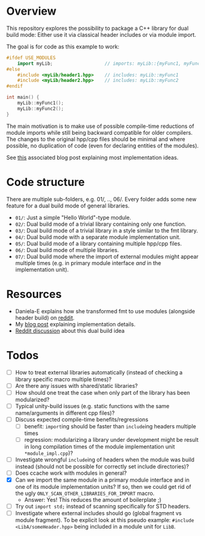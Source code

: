# Overview

This repository explores the possibility to package a C++ library for dual build mode: Either use it via classical header includes or via module import.

The goal is for code as this example to work:
```cpp
#ifdef USE_MODULES
    import myLib;                   // imports: myLib::{myFunc1, myFunc2}
#else
    #include <myLib/header1.hpp>    // includes: myLib::myFunc1
    #include <myLib/header2.hpp>    // includes: myLib::myFunc2
#endif

int main() {
    myLib::myFunc1();
    myLib::myFunc2();
}
```

The main motivation is to make use of possible compile-time reductions of module imports while still being backward compatible for older compilers.
The changes to the original hpp/cpp files should be minimal and where possible, no duplication of code (even for declaring entities of the modules).

See [this](https://paulxicao.github.io/c++/2024/07/14/cpp-modules-dual-build.html) associated blog post explaining most implementation ideas.

# Code structure

There are multiple sub-folders, e.g. 01/, .., 06/.
Every folder adds some new feature for a dual build mode of general libraries.

- `01/`: Just a simple "Hello World"-type module.
- `02/`: Dual build mode of a trivial library containing only one function.
- `03/`: Dual build mode of a trivial library in a style similar to the fmt library.
- `04/`: Dual build mode with a separate module implementation unit.
- `05/`: Dual build mode of a library containing multiple hpp/cpp files.
- `06/`: Dual build mode of multiple libraries.
- `07/`: Dual build mode where the import of external modules might appear multiple times (e.g. in primary module interface _and_ in the implementation unit).

# Resources

- Daniela-E explains how she transformed fmt to use modules (alongside header build) on [reddit](https://www.reddit.com/r/cpp/comments/1busseu/comment/kxvfayf).
- My [blog post](https://paulxicao.github.io/c++/2024/07/14/cpp-modules-dual-build.html) explaining implementation details.
- [Reddit discussion](https://www.reddit.com/r/cpp/comments/1e37dd6/dual_build_mode_header_includes_or_module_imports/) about this dual build idea

# Todos

- [ ] How to treat external libraries automatically (instead of checking a library specific macro multiple times)?
- [ ] Are there any issues with shared/static libraries?
- [ ] How should one treat the case when only part of the library has been modularized?
- [ ] Typical unity-build issues (e.g. static functions with the same name/arguments in different cpp files)?
- [ ] Discuss expected compile-time benefits/regressions
  - [ ] benefit: `import`ing should be faster than `include`ing headers multiple times
  - [ ] regression: modularizing a library under development might be result in long compilation times of the module implementation unit `*module_impl.cpp`)?
- [ ] Investigate wrongful `include`ing of headers when the module was build instead (should not be possible for correctly set include directories)?
- [ ] Does ccache work with modules in general?
- [x] Can we import the same module in a primary module interface and in one of its module implementation units? 
  If so, then we could get rid of the ugly `ONLY_SCAN_OTHER_LIBRARIES_FOR_IMPORT` macro.
  - Answer: Yes! This reduces the amount of boilerplate ;)
- [ ] Try out `import std;` instead of scanning specifically for STD headers.
- [ ] Investigate where external includes should go (global fragment vs module fragment).
  To be explicit look at this pseudo example: `#include <LibA/someHeader.hpp>` being included in a module unit for `LibB`.